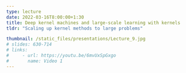 ```yaml
---
type: lecture
date: 2022-03-16T8:00:00+1:30
title: Deep kernel machines and large-scale learning with kernels
tldr: "Scaling up kernel methods to large problems"

thumbnail: /static_files/presentations/Lecture_9.jpg
# slides: 630-714
# links: 
#     - url: https://youtu.be/6mvUxSpGxgo
#       name: Video 1
---
```

<!-- **Additional Materials:**
- [Deep learning and stability](https://youtu.be/ois8qSzDzr0)
- [Graph convolutional kernel networks](https://youtu.be/ja8nVyqEzN0) -->

